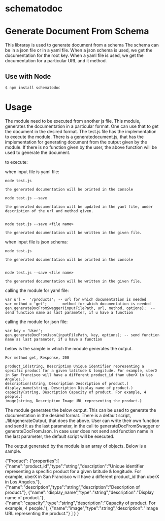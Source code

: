 # schematodoc
# Generate Document From Schema

This libraray is used to generate document from a schema
The schema can be in a json file or in a yaml file.
When a json schema is used, we get the documentation for the root key.
When a yaml file is used, we get the documentation for a particular URL and it method.

## Use with Node

    $ npm install schematodoc
	
# Usage

The module need to be executed from another js file. This module, generates the documentation in a particular format.
One can use that to get the document in the desired format. 
The test.js file has the implementation to execute the module.
There is a generatedocument.js, that has the implementation for generating document from the output given by the module.
If there is no function given by the user, the above function will be used to generate the document.

to execute:

when input file is yaml file:

	node test.js 
  
	the generated documentation will be printed in the console
  
	node test.js --save
	
	the generated documentation will be updated in the yaml file, under description of the url and method given.


	node test.js --save <file name>
	
	the generated documentation will be written in the given file.
	
	
when input file is json schema:

	node test.js 
  
	the generated documentation will be printed in the console
  
  
	node test.js --save <file name>

	the generated documentation will be written in the given file.
	
	
calling the module for yaml file:


	var url =  '/products'; -- url for which documentation is needed
	var method = 'get';    -- method for which documentation is needed
	gen.generateDocFromSwagger(inputFilePath, url, method, options);  -- send function name as last parameter, if u have a function
	
	
calling the module for json file:


	var key = 'User';
	gen.generateDocFromJson(inputFilePath, key, options); -- send function name as last parameter, if u have a function
	
	
below is the sample in which the module generates the output. 


	For method get, Response, 200 
  
	product_id(string, Description Unique identifier representing a specific product for a given latitude & longitude. For example, uberX in San Francisco will have a different product_id than uberX in Los Angeles.) 
	description(string, Description Description of product.) 
	display_name(string, Description Display name of product.) 
	capacity(string, Description Capacity of product. For example, 4 people.) 
	image(string, Description Image URL representing the product.)
 
 
The module generates the below output. This can be used to generate the documentation in the desired format.
There is a default script, ./lib/generateOutput, that does the above. 
User can write their own function and send it as the last parameter, 
in the call to generateDocFromSwagger or generateDocFromJson.
In case user does not send and function name in the last parameter, the default script will be executed.

The output generated by the module is an array of objects. Below is a sample.


{"Product":
	{"properties":[
		{"name":"product_id","type":"string","description":"Unique identifier representing a specific product for a given latitude & longitude. 
					For example, uberX in San Francisco will have a different product_id than uberX in Los Angeles."},
		{"name":"description","type":"string","description":"Description of product."},
		{"name":"display_name","type":"string","description":"Display name of product."},
		{"name":"capacity","type":"string","description":"Capacity of product. For example, 4 people."},
		{"name":"image","type":"string","description":"Image URL representing the product."}
		]
	}
}
	
	
	
